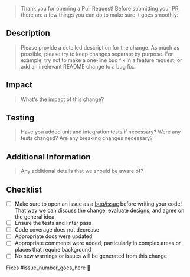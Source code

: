 > Thank you for opening a Pull Request! Before submitting your PR, there are a few things you can do to make sure it goes smoothly:

## Description

> Please provide a detailed description for the change.
> As much as possible, please try to keep changes separate by purpose. For example, try not to make a one-line bug fix in a feature request, or add an irrelevant README change to a bug fix.

## Impact

> What's the impact of this change?

## Testing

> Have you added unit and integration tests if necessary?
> Were any tests changed? Are any breaking changes necessary?

## Additional Information

> Any additional details that we should be aware of?

## Checklist

- [ ] Make sure to open an issue as a [bug/issue](https://github.com/googleapis/gcp-metadata/issues/new/choose) before writing your code! That way we can discuss the change, evaluate designs, and agree on the general idea
- [ ] Ensure the tests and linter pass
- [ ] Code coverage does not decrease
- [ ] Appropriate docs were updated
- [ ] Appropriate comments were added, particularly in complex areas or places that require background
- [ ] No new warnings or issues will be generated from this change

Fixes #issue_number_goes_here 🦕
